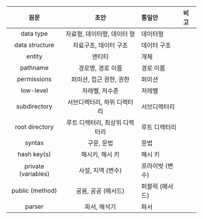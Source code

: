 
원문                | 초안                    | 통일안          | 비고 |
 :---------------: | :--------------------: | :-----------|  :-----------|
 data type         | 자료형, 데이터형, 데이터 형  | 데이터형       |     |
 data structure    | 자료구조, 데이터 구조       | 데이터 구조    | |
 entity            | 엔티티                   | 개체         |  |
 pathname          | 경로명, 경로 이름          | 경로 이름     |   |
 permissions       | 퍼미션, 접근 권한, 권한     | 퍼미션        |   |
 low-level         | 저레벨, 저수준            | 저레벨        |   |
 subdirectory      | 서브디렉터리, 하위 디렉터리   | 서브디렉터리   |   |
 root directory    | 루트 디렉터리, 최상위 디렉터리 | 루트 디렉터리  |  |
 syntax            | 구문, 문법                | 문법         |   |
 hash key(s)       | 해시키, 해시 키            | 해시 키       |   |
 private (variables) | 사설, 지역 (변수)        | 프라이빗 (변수)   |   |
 public (method)   | 공용, 공공 (메서드)         | 퍼블릭 (메서드)   |   |
 parser            | 파서, 해석기               | 파서            |   |
 
